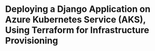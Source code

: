 # Deploying a Django Application on Azure Kubernetes Service (AKS), Using Terraform for Infrastructure Provisioning
